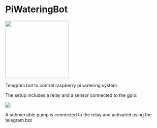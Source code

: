 # PiWateringBot
<img src="https://user-images.githubusercontent.com/30145878/61994933-fdfd0c80-b081-11e9-9330-32f7189f3a11.png" width="200" height="180" />

Telegram bot to control raspberry pi watering system

The setup includes a relay and a sensor connected to the gpio:

![](https://user-images.githubusercontent.com/30145878/61998639-2fda9700-b0b3-11e9-9cbe-54feafce41de.JPG)

A submersible pump is connected to the relay and activated using the telegram bot
